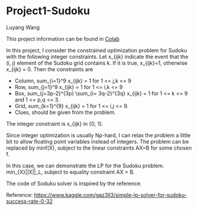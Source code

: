 # Project1-Sudoku
Luyang Wang

This project information can be found in [Colab](https://colab.research.google.com/drive/1aPH1a7i381R9buEiw2XrJm3ysh9VXebD)

In this project, I consider the constrained optimization problem for Sudoku with the following integer constraints. 
Let x_{ijk} indicate the event that the (i, j) element of the Sudoku grid contains k. If it is true, x_{ijk}=1, otherwise x_{ijk} = 0.  Then the constraints are 

- Column, sum_{i=1}^9 x_{ijk} = 1 for 1 <= j,k <= 9
- Row, sum_{j=1}^9 x_{ijk} = 1 for 1 <= i,k <= 9
- Box, sum_{j=3p-2}^{3p} \sum_{i= 3q-2}^{3q} x_{ijk} = 1 for 1 <= k <= 9 and 1 <= p,q <= 3. 
-  Grid, sum_{k=1}^{9} x_{ijk} = 1 for 1 <= i,j <= 9. 
- Clues, should be given from the problem.

The integer constraint is x_{ijk} in {0, 1}. 

Since integer optimization is usually Np-hard, I can relax the problem a little bit to allow floating point variables instead of integers. The problem can be replaced by minf(X), subject to the linear constraints AX=B for some chosen f. 

In this case, we can demonstrate the LP for the Sudoku problem. min_{X}||X||_L, subject to equality constraint AX = B. 

The code of Soduku solver is inspired by the reference. 

Reference:
https://www.kaggle.com/gaz3ll3/simple-lp-solver-for-sudoku-success-rate-0-32
